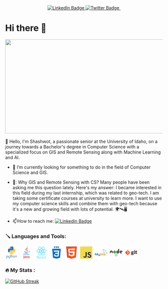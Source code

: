 
<div style="text-align: center;">
  <div id="badges">
    <a href="[your-linkedin-URL](https://www.linkedin.com/in/shashwot-niraula-469862213/)">
      <img src="https://img.shields.io/badge/LinkedIn-blue" alt="LinkedIn Badge"/>
    </a>
    <a href="your-twitter-URL">
      <img src="https://img.shields.io/badge/Twitter-blue" alt="Twitter Badge"/>
    </a>
    <img src="https://komarev.com/ghpvc/?username=your-github-username&style=flat-square&color=blue" alt=""/>
  </div>
</div>

<h1> Hi there 👋</h1>

<div align="center">
  <img src="https://media.giphy.com/media/YbXLZ6dymH758xSEbM/giphy.gif" width="600" height="300"/>
</div>



👋 Hello, I'm Shashwot, a passionate senior at the University of Idaho, on a journey towards a Bachelor's degree in Computer Science with a specialized focus on GIS and Remote Sensing along with Machine Learning and AI.

- :telescope: I’m currently looking for something to do in the field of Computer Science and GIS.

- 🤔: Why GIS and Remote Sensing with CS? Many people have been asking me this question lately. Here's my answer: I became interested in this field during my last internship, which was related to geo-tech. I am taking some certificate courses at university to learn more. I want to use my computer science skills and combine them with geo-tech because it's a new and growing field with lots of potential. 🌍🛰️🖥️

- :mailbox:How to reach me:   [![Linkedin Badge](https://img.shields.io/badge/-Shashwot-blue?style=flat&logo=Linkedin&logoColor=white)](https://www.linkedin.com/in/shashwot-niraula-469862213/)

### 🪛 Languages and Tools:
<div>
  <img src="https://github.com/devicons/devicon/blob/master/icons/python/python-original-wordmark.svg" title="Python" alt="Python" width="40" height="40"/>&nbsp;
  <img src="https://github.com/devicons/devicon/blob/master/icons/java/java-original-wordmark.svg" title="Java" alt="Java" width="40" height="40"/>&nbsp;
  <img src="https://github.com/devicons/devicon/blob/master/icons/react/react-original-wordmark.svg" title="React" alt="React" width="40" height="40"/>&nbsp;
  <img src="https://github.com/devicons/devicon/blob/master/icons/css3/css3-plain-wordmark.svg"  title="CSS3" alt="CSS" width="40" height="40"/>&nbsp;
  <img src="https://github.com/devicons/devicon/blob/master/icons/html5/html5-original.svg" title="HTML5" alt="HTML" width="40" height="40"/>&nbsp;
  <img src="https://github.com/devicons/devicon/blob/master/icons/javascript/javascript-original.svg" title="JavaScript" alt="JavaScript" width="40" height="40"/>&nbsp;
  <img src="https://github.com/devicons/devicon/blob/master/icons/mysql/mysql-original-wordmark.svg" title="MySQL"  alt="MySQL" width="40" height="40"/>&nbsp;
  <img src="https://github.com/devicons/devicon/blob/master/icons/nodejs/nodejs-original-wordmark.svg" title="NodeJS" alt="NodeJS" width="40" height="40"/>&nbsp;
  <img src="https://github.com/devicons/devicon/blob/master/icons/git/git-original-wordmark.svg" title="Git" **alt="Git" width="40" height="40"/>
</div>

### :fire: My Stats : 
[![GitHub Streak](http://github-readme-streak-stats.herokuapp.com?user=physic1990&theme=shades-of-purple&border_radius=4.6&mode=weekly)](https://git.io/streak-stats)
<!--
[![Top Langs](https://github-readme-stats.vercel.app/api/top-langs/?username=physic1990&layout=compact&theme=vision-friendly-dark)](https://github.com/anuraghazra/github-readme-stats)



**Physic1990/physic1990** is a ✨ _special_ ✨ repository because its `README.md` (this file) appears on your GitHub profile.

Here are some ideas to get you started:

- 🔭 I’m currently working on ...
- 🌱 I’m currently learning ...
- 👯 I’m looking to collaborate on ...
- 🤔 I’m looking for help with ...
- 💬 Ask me about ...
- 📫 How to reach me: ...
- 😄 Pronouns: ...
- ⚡ Fun fact: ...
-->
